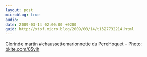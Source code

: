 ```yaml
---
layout: post
microblog: true
audio: 
date: 2009-03-14 02:00:00 +0200
guid: http://xtof.micro.blog/2009/03/14/t1327732214.html
---
```

Clorinde martin #chaussettemarionnette du PereHoquet - Photo: [bkite.com/05vih](http://bkite.com/05vih)

